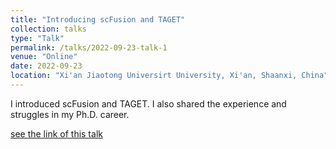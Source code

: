 ```yaml
---
title: "Introducing scFusion and TAGET"
collection: talks
type: "Talk"
permalink: /talks/2022-09-23-talk-1
venue: "Online"
date: 2022-09-23
location: "Xi'an Jiaotong Universirt University, Xi'an, Shaanxi, China"
---
```


I introduced scFusion and TAGET. I also shared the experience and struggles in my Ph.D. career.

[see the link of this talk](http://math.xjtu.edu.cn/info/1089/11550.htm)
